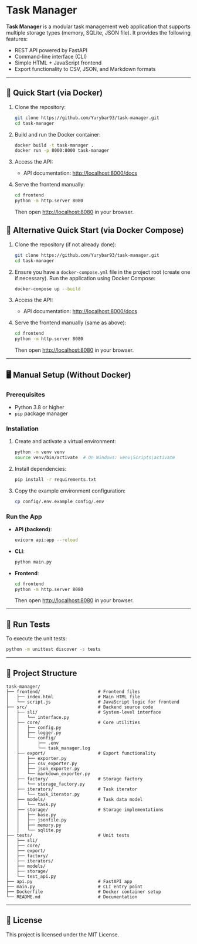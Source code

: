 # Task Manager

**Task Manager** is a modular task management web application that supports multiple storage types (memory, SQLite, JSON file). It provides the following features:

- REST API powered by FastAPI
- Command-line interface (CLI)
- Simple HTML + JavaScript frontend
- Export functionality to CSV, JSON, and Markdown formats

---

## 🚀 Quick Start (via Docker)

1. Clone the repository:
   ```bash
   git clone https://github.com/Yurybar93/task-manager.git
   cd task-manager
   ```

2. Build and run the Docker container:
   ```bash
   docker build -t task-manager .
   docker run -p 8000:8000 task-manager
   ```

3. Access the API:
   - API documentation: [http://localhost:8000/docs](http://localhost:8000/docs)

4. Serve the frontend manually:
   ```bash
   cd frontend
   python -m http.server 8080
   ```
   Then open [http://localhost:8080](http://localhost:8080) in your browser.

## 🚀 Alternative Quick Start (via Docker Compose)

1. Clone the repository (if not already done):
   ```bash
   git clone https://github.com/Yurybar93/task-manager.git
   cd task-manager
   ```

2. Ensure you have a `docker-compose.yml` file in the project root (create one if necessary). Run the application using Docker Compose:
   ```bash
   docker-compose up --build
   ```

3. Access the API:
   - API documentation: [http://localhost:8000/docs](http://localhost:8000/docs)

4. Serve the frontend manually (same as above):
   ```bash
   cd frontend
   python -m http.server 8080
   ```
   Then open [http://localhost:8080](http://localhost:8080) in your browser.

---

## 🖥️ Manual Setup (Without Docker)

### Prerequisites
- Python 3.8 or higher
- `pip` package manager

### Installation
1. Create and activate a virtual environment:
   ```bash
   python -m venv venv
   source venv/bin/activate  # On Windows: venv\Scripts\activate
   ```

2. Install dependencies:
   ```bash
   pip install -r requirements.txt
   ```

3. Copy the example environment configuration:
   ```bash
   cp config/.env.example config/.env
   ```

### Run the App
- **API (backend)**:
  ```bash
  uvicorn api:app --reload
  ```

- **CLI**:
  ```bash
  python main.py
  ```

- **Frontend**:
  ```bash
  cd frontend
  python -m http.server 8080
  ```
  Then open [http://localhost:8080](http://localhost:8080) in your browser.

---

## 🧪 Run Tests
To execute the unit tests:
```bash
python -m unittest discover -s tests
```

---

## 📁 Project Structure
```
task-manager/
├── frontend/                      # Frontend files
│   ├── index.html                 # Main HTML file
│   └── script.js                  # JavaScript logic for frontend
├── src/                           # Backend source code
│   ├── sli/                       # System-level interface
│   │   └── interface.py
│   ├── core/                      # Core utilities
│   │   ├── config.py
│   │   ├── logger.py
│   │   └── config/
│   │       ├── .env
│   │       └── task_manager.log
│   ├── export/                    # Export functionality
│   │   ├── exporter.py
│   │   ├── csv_exporter.py
│   │   ├── json_exporter.py
│   │   └── markdown_exporter.py
│   ├── factory/                   # Storage factory
│   │   └── storage_factory.py
│   ├── iterators/                 # Task iterator
│   │   └── task_iterator.py
│   ├── models/                    # Task data model
│   │   └── task.py
│   ├── storage/                   # Storage implementations
│   │   ├── base.py
│   │   ├── jsonfile.py
│   │   ├── memory.py
│   │   └── sqlite.py
├── tests/                         # Unit tests
│   ├── sli/
│   ├── core/
│   ├── export/
│   ├── factory/
│   ├── iterators/
│   ├── models/
│   ├── storage/
│   └── test_api.py
├── api.py                         # FastAPI app
├── main.py                        # CLI entry point
├── Dockerfile                     # Docker container setup
└── README.md                      # Documentation
```

---

## 📜 License
This project is licensed under the MIT License.
